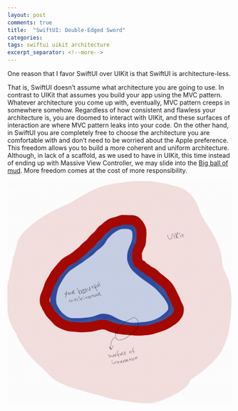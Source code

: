 ```yaml
---
layout: post
comments: true
title:  "SwiftUI: Double-Edged Sword"
categories: 
tags: swiftui uikit architecture
excerpt_separator: <!--more-->
---
```

One reason that I favor SwiftUI over UIKit is that SwiftUI is architecture-less.
<!--more-->
That is, SwiftUI doesn’t assume what architecture you are going to use. In contrast to UIKit that assumes you build your app using the MVC pattern. Whatever architecture you come up with, eventually, MVC pattern creeps in somewhere somehow. Regardless of how consistent and flawless your architecture is, you are doomed to interact with UIKit, and these surfaces of interaction are where MVC pattern leaks into your code.
On the other hand, in SwiftUI you are completely free to choose the architecture you are comfortable with and don’t need to be worried about the Apple preference. This freedom allows you to build a more coherent and uniform architecture. Although, in lack of a scaffold, as we used to have in UIKit, this time instead of ending up with Massive View Controller, we may slide into the [Big ball of mud](https://en.wikipedia.org/wiki/Big_ball_of_mud). More freedom comes at the cost of more responsibility.

![](https://github.com/coybit/coybit.github.io/raw/master/assets/uikit/uikit.png)